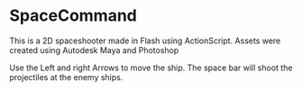 # SpaceCommand
This is a 2D spaceshooter made in Flash using ActionScript. Assets were created using Autodesk Maya and Photoshop


Use the Left and right Arrows to move the ship. 
The space bar will shoot the projectiles at the enemy ships. 
